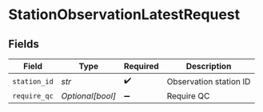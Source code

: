 # StationObservationLatestRequest


## Fields

| Field                  | Type                   | Required               | Description            |
| ---------------------- | ---------------------- | ---------------------- | ---------------------- |
| `station_id`           | *str*                  | :heavy_check_mark:     | Observation station ID |
| `require_qc`           | *Optional[bool]*       | :heavy_minus_sign:     | Require QC             |